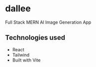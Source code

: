 # dallee
Full Stack MERN AI Image Generation App


## Technologies used
  * React
  * Tailwind
  * Built with Vite